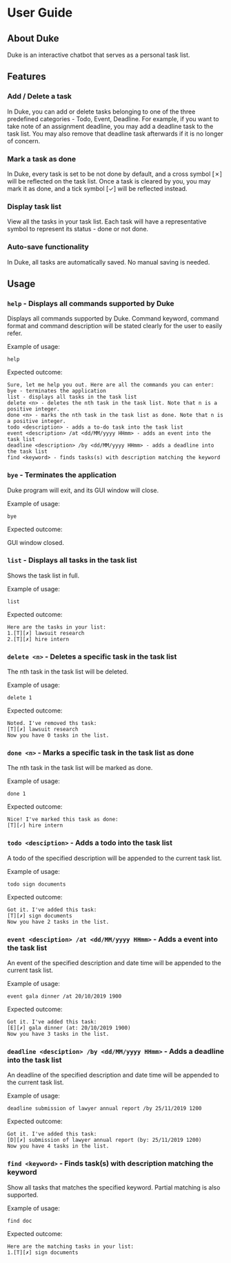 # User Guide

## About Duke
Duke is an interactive chatbot that serves as a personal task list.


## Features

### Add / Delete a task
In Duke, you can add or delete tasks belonging to one of the three predefined categories - Todo, Event, Deadline.
For example, if you want to take note of an assignment deadline, you may add a deadline task to the task list.
You may also remove that deadline task afterwards if it is no longer of concern.

### Mark a task as done
In Duke, every task is set to be not done by default, and a cross symbol [✗] will be reflected on the task list. Once a task is cleared by you, you may mark it as done, and a tick symbol [✓] will be reflected instead.

### Display task list
View all the tasks in your task list. Each task will have a representative symbol to represent its status - done or not done.

### Auto-save functionality
In Duke, all tasks are automatically saved. No manual saving is needed.

## Usage

### `help` - Displays all commands supported by Duke

Displays all commands supported by Duke. Command keyword, command format and command description will be stated clearly for the user to easily refer.

Example of usage: 

`help`

Expected outcome:

`Sure, let me help you out. Here are all the commands you can enter:`<br/>
`bye - terminates the application`<br/>
`list - displays all tasks in the task list`<br/>
`delete <n> - deletes the nth task in the task list. Note that n is a positive integer.`<br/>
`done <n> - marks the nth task in the task list as done. Note that n is a positive integer.`<br/>
`todo <description> - adds a to-do task into the task list`<br/>
`event <description> /at <dd/MM/yyyy HHmm> - adds an event into the task list`<br/>
`deadline <description> /by <dd/MM/yyyy HHmm> - adds a deadline into the task list`<br/>
`find <keyword> - finds tasks(s) with description matching the keyword`

### `bye` - Terminates the application

Duke program will exit, and its GUI window will close.

Example of usage: 

`bye`

Expected outcome:

GUI window closed.

### `list` - Displays all tasks in the task list

Shows the task list in full.

Example of usage: 

`list`

Expected outcome:

`Here are the tasks in your list:`<br/>`1.[T][✗] lawsuit research`<br/>`2.[T][✗] hire intern`

### `delete <n>` - Deletes a specific task in the task list

The nth task in the task list will be deleted.

Example of usage: 

`delete 1`

Expected outcome:

`Noted. I've removed ths task:`<br/>`[T][✗] lawsuit research`<br/>`Now you have 0 tasks in the list.`

### `done <n>` - Marks a specific task in the task list as done

The nth task in the task list will be marked as done.

Example of usage: 

`done 1`

Expected outcome:

`Nice! I've marked this task as done:`<br/>`[T][✓] hire intern`

### `todo <desciption>` - Adds a todo into the task list

A todo of the specified description will be appended to the current task list.

Example of usage: 

`todo sign documents`

Expected outcome:

`Got it. I've added this task:`<br/>`[T][✗] sign documents`<br/>`Now you have 2 tasks in the list.`

### `event <desciption> /at <dd/MM/yyyy HHmm>` - Adds a event into the task list

An event of the specified description and date time will be appended to the current task list.

Example of usage: 

`event gala dinner /at 20/10/2019 1900`

Expected outcome:

`Got it. I've added this task:`<br/>`[E][✗] gala dinner (at: 20/10/2019 1900)`<br/>`Now you have 3 tasks in the list.`

### `deadline <desciption> /by <dd/MM/yyyy HHmm>` - Adds a deadline into the task list

An deadline of the specified description and date time will be appended to the current task list.

Example of usage: 

`deadline submission of lawyer annual report /by 25/11/2019 1200`

Expected outcome:

`Got it. I've added this task:`<br/>`[D][✗] submission of lawyer annual report (by: 25/11/2019 1200)`<br/>`Now you have 4 tasks in the list.`

### `find <keyword>` - Finds task(s) with description matching the keyword

Show all tasks that matches the specified keyword. Partial matching is also supported.

Example of usage: 

`find doc`

Expected outcome:

`Here are the matching tasks in your list:`<br/>`1.[T][✗] sign documents`
